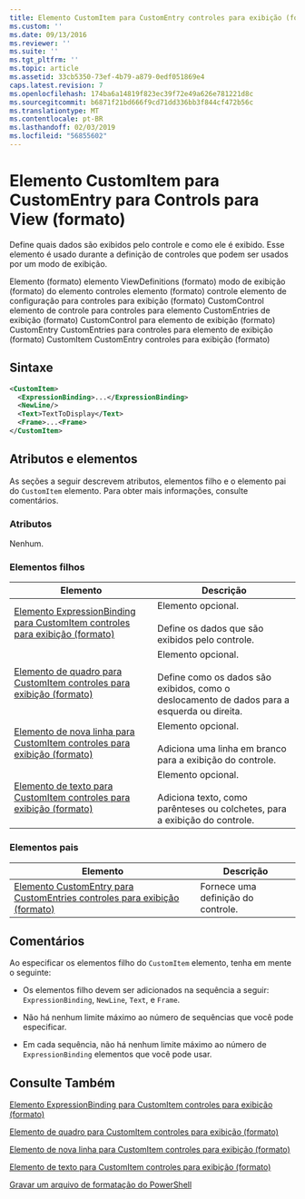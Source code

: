 ```yaml
---
title: Elemento CustomItem para CustomEntry controles para exibição (formato) | Microsoft Docs
ms.custom: ''
ms.date: 09/13/2016
ms.reviewer: ''
ms.suite: ''
ms.tgt_pltfrm: ''
ms.topic: article
ms.assetid: 33cb5350-73ef-4b79-a879-0edf051869e4
caps.latest.revision: 7
ms.openlocfilehash: 174ba6a14819f823ec39f72e49a626e781221d8c
ms.sourcegitcommit: b6871f21bd666f9cd71dd336bb3f844cf472b56c
ms.translationtype: MT
ms.contentlocale: pt-BR
ms.lasthandoff: 02/03/2019
ms.locfileid: "56855602"
---
```

# <a name="customitem-element-for-customentry-for-controls-for-view-format"></a>Elemento CustomItem para CustomEntry para Controls para View (formato)

Define quais dados são exibidos pelo controle e como ele é exibido. Esse elemento é usado durante a definição de controles que podem ser usados por um modo de exibição.

Elemento (formato) elemento ViewDefinitions (formato) modo de exibição (formato) do elemento controles elemento (formato) controle elemento de configuração para controles para exibição (formato) CustomControl elemento de controle para controles para elemento CustomEntries de exibição (formato) CustomControl para elemento de exibição (formato) CustomEntry CustomEntries para controles para elemento de exibição (formato) CustomItem CustomEntry controles para exibição (formato)

## <a name="syntax"></a>Sintaxe

```xml
<CustomItem>
  <ExpressionBinding>...</ExpressionBinding>
  <NewLine/>
  <Text>TextToDisplay</Text>
  <Frame>...<Frame>
</CustomItem>
```

## <a name="attributes-and-elements"></a>Atributos e elementos

As seções a seguir descrevem atributos, elementos filho e o elemento pai do `CustomItem` elemento. Para obter mais informações, consulte comentários.

### <a name="attributes"></a>Atributos

Nenhum.

### <a name="child-elements"></a>Elementos filhos

|Elemento|Descrição|
|-------------|-----------------|
|[Elemento ExpressionBinding para CustomItem controles para exibição (formato)](./expressionbinding-element-for-customitem-for-controls-for-view-format.md)|Elemento opcional.<br /><br /> Define os dados que são exibidos pelo controle.|
|[Elemento de quadro para CustomItem controles para exibição (formato)](./frame-element-for-customitem-for-controls-for-view-format.md)|Elemento opcional.<br /><br /> Define como os dados são exibidos, como o deslocamento de dados para a esquerda ou direita.|
|[Elemento de nova linha para CustomItem controles para exibição (formato)](./newline-element-for-customitem-for-controls-for-view-format.md)|Elemento opcional.<br /><br /> Adiciona uma linha em branco para a exibição do controle.|
|[Elemento de texto para CustomItem controles para exibição (formato)](./text-element-for-customitem-for-controls-for-view-format.md)|Elemento opcional.<br /><br /> Adiciona texto, como parênteses ou colchetes, para a exibição do controle.|

### <a name="parent-elements"></a>Elementos pais

|Elemento|Descrição|
|-------------|-----------------|
|[Elemento CustomEntry para CustomEntries controles para exibição (formato)](./customentry-element-for-customentries-for-controls-for-view-format.md)|Fornece uma definição do controle.|

## <a name="remarks"></a>Comentários

Ao especificar os elementos filho do `CustomItem` elemento, tenha em mente o seguinte:

- Os elementos filho devem ser adicionados na sequência a seguir: `ExpressionBinding`, `NewLine`, `Text`, e `Frame`.

- Não há nenhum limite máximo ao número de sequências que você pode especificar.

- Em cada sequência, não há nenhum limite máximo ao número de `ExpressionBinding` elementos que você pode usar.

## <a name="see-also"></a>Consulte Também

[Elemento ExpressionBinding para CustomItem controles para exibição (formato)](./expressionbinding-element-for-customitem-for-controls-for-view-format.md)

[Elemento de quadro para CustomItem controles para exibição (formato)](./frame-element-for-customitem-for-controls-for-view-format.md)

[Elemento de nova linha para CustomItem controles para exibição (formato)](./newline-element-for-customitem-for-controls-for-view-format.md)

[Elemento de texto para CustomItem controles para exibição (formato)](./text-element-for-customitem-for-controls-for-view-format.md)

[Gravar um arquivo de formatação do PowerShell](./writing-a-powershell-formatting-file.md)
